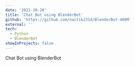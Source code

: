 ```yaml
---
date: '2021-10-20'
title: 'Chat Bot using BlenderBot'
github: 'https://github.com/naitik2314/BlenderBot-400M'
external: ''
tech:
  - Python
  - BlenderBot
showInProjects: false
---
```


Chat Bot using BlenderBot